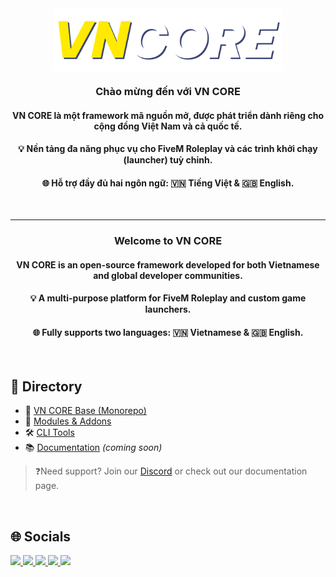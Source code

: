 <div align="center">
  <img src="https://raw.githubusercontent.com/VNCore-Framework/.github/refs/heads/main/profile/VNCore.png" align="center" height="100" />
</div>

### <div align="center">Chào mừng đến với VN CORE</div>
#### <div align="center">VN CORE là một framework mã nguồn mở, được phát triển dành riêng cho cộng đồng Việt Nam và cả quốc tế.</div>
#### <div align="center">💡 Nền tảng đa năng phục vụ cho FiveM Roleplay và các trình khởi chạy (launcher) tuỳ chỉnh.</div>
#### <div align="center">🌐 Hỗ trợ đầy đủ hai ngôn ngữ: 🇻🇳 Tiếng Việt & 🇬🇧 English.</div>
<br />

---

### <div align="center">Welcome to VN CORE</div>
#### <div align="center">VN CORE is an open-source framework developed for both Vietnamese and global developer communities.</div>
#### <div align="center">💡 A multi-purpose platform for FiveM Roleplay and custom game launchers.</div>
#### <div align="center">🌐 Fully supports two languages: 🇻🇳 Vietnamese & 🇬🇧 English.</div>

<br />

## 📁 Directory
- 🔧 [VN CORE Base (Monorepo)](https://github.com/VNCore-Framework/VNCore)
- 🧩 [Modules & Addons](https://github.com/VNCore-Framework)
- 🛠 [CLI Tools](https://github.com/VNCore-Framework)
- 📚 [Documentation](#) *(coming soon)*
> ❓Need support? Join our [Discord](https://discord.gg/zKc38ZSZDT) or check out our documentation page.
> 
<br/>

## 🌐 Socials

<a href="https://discord.gg/zKc38ZSZDT" target="_blank">
  <img src="https://img.shields.io/badge/Discord-%237289DA.svg?&style=for-the-badge&logo=discord&logoColor=white" />
</a>
<a href="https://github.com/VNCore-Framework" target="_blank">
  <img src="https://img.shields.io/badge/GitHub-%2324292e.svg?&style=for-the-badge&logo=github&logoColor=white" />
</a>
<a href="https://www.facebook.com/groups/vncore" target="_blank">
  <img src="https://img.shields.io/badge/Facebook%20Group-%231877F2.svg?&style=for-the-badge&logo=facebook&logoColor=white" />
</a>
<a href="#" target="_blank">
  <img src="https://img.shields.io/badge/Website-coming%20soon-lightgrey?&style=for-the-badge&logo=google-chrome&logoColor=white" />
</a>
<a href="#" target="_blank">
  <img src="https://img.shields.io/badge/Docs-coming%20soon-lightgrey?&style=for-the-badge&logo=readthedocs&logoColor=white" />
</a>

